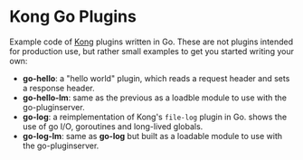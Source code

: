 # Kong Go Plugins

Example code of [Kong](https://konghq.com) plugins written in Go.
These are not plugins intended for production use, but rather
small examples to get you started writing your own:

* **go-hello**: a "hello world" plugin, which reads a request header
  and sets a response header.
* **go-hello-lm**: same as the previous as a loadble module to use
  with the go-pluginserver.
* **go-log**: a reimplementation of Kong's `file-log` plugin in Go.
  shows the use of go I/O, goroutines and long-lived globals.
* **go-log-lm**: same as **go-log** but built as a loadable module to
  use with the go-pluginserver.
